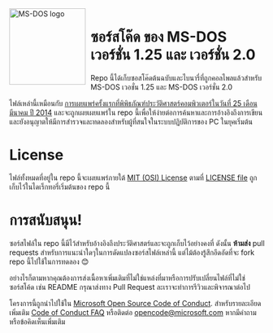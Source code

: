 <img width="150" height="150" align="left" style="float: left; margin: 0 10px 0 0;" alt="MS-DOS logo" src="https://github.com/Kapelu/MS-DOS/blob/main/.readmes/msdos-logo.png?raw=true">   

# ซอร์สโค๊ด ของ MS-DOS เวอร์ชั่น 1.25 และ เวอร์ชั่น 2.0 
Repo นี้ได้เก็บซอสโค๊ดต้นฉบับและไบนารี่ที่ถูกคอลไพลแล้วสำหรับ MS-DOS เวอชั่น 1.25 และ MS-DOS เวอร์ชั่น 2.0

ไฟล์เหล่านี้เหมือนกับ [การเผยแพร่ครั้งแรกที่พิพิธภัณฑ์ประวัติศาสตร์คอมพิวเตอร์ในวันที่ 25 เดือนมีนาคม ปี 2014]( http://www.computerhistory.org/atchm/microsoft-ms-dos-early-source-code/) และจะถูกเผยเผยแพร่ใน repo นี้เพื่อให้ง่ายต่อการค้นหาและการอ้างอิงถึงการเขียน และยังอนุญาตให้มีการสำรวจและทดลองสำหรับผู้ที่สนใจในระบบปฏิบัติการของ PC ในยุคเริ่มต้น

# License
ไฟล์ทั้งหมดที่อยู่ใน repo นี้จะเผยแพร่ภายใต้ [MIT (OSI) License]( https://en.wikipedia.org/wiki/MIT_License) ตามที่ [LICENSE file](https://github.com/Microsoft/MS-DOS/blob/master/LICENSE.md) ถูกเก็บไว้ในไดเร็กทอรี่เริ่มต้นของ repo นี้

# การสนับสนุน!
ซอร์สไฟล์ใน repo นี้มีไว้สำหรับอ้างอิงถึงประวัติศาสตร์และจะถูกเก็บไว้อย่างคงที่ ดังนั้น **ห้ามส่ง** pull requests สำหรับการแนะนำใดๆในการดัดแปลงซอร์สไฟล์เหล่านี้ แต่ไม้ต้องรู้สึกอึดอัดที่จะ fork repo นี้ไปใช้ในการทดลอง 😊

อย่างไรก็ตามหากคุณต้องการส่งเนื้อหาเพิ่มเติมที่ไม่ใช่แหล่งที่มาหรือการปรับเปลี่ยนไฟล์ที่ไม่ใช่ซอร์สโค้ด เช่น README กรุณาส่งทาง Pull Request ละเราจะทำการรีวิวและพิจารณาต่อไป

โครงการนี้ถูกนำไปใช้ใน [Microsoft Open Source Code of Conduct](https://opensource.microsoft.com/codeofconduct/).  สำหรับรายละเอียดเพิ่มเติม [Code of Conduct FAQ](https://opensource.microsoft.com/codeofconduct/faq/) หรือติดต่อ [opencode@microsoft.com](mailto:opencode@microsoft.com) หากมีคำถามหรือข้อคิดเห็นเพิ่มเติม
